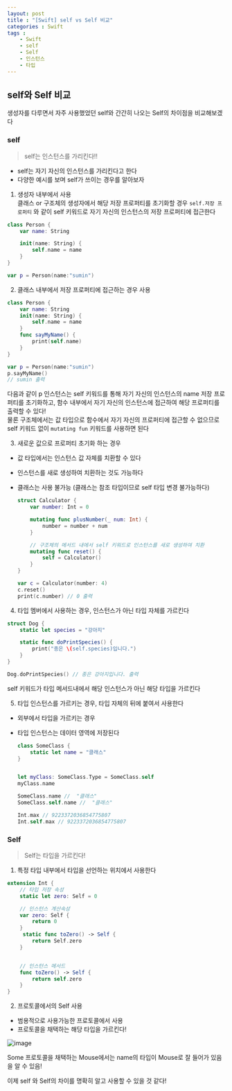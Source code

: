 ```yaml
---
layout: post
title : "[Swift] self vs Self 비교"
categories : Swift
tags : 
    - Swift
    - self
    - Self
    - 인스턴스
    - 타입
---     
```


## self와 Self 비교

생성자를 다루면서 자주 사용했었던 self와 간간히 나오는 Self의 차이점을 비교해보겠다   
### self 
> self는 인스턴스를 가리킨다!!   


- self는 자기 자신의 인스턴스를 가리킨다고 한다
- 다양한 예시를 보며 self가 쓰이는 경우를 알아보자     

1. 생성자 내부에서 사용      
클래스 or 구조체의 생성자에서 해당 저장 프로퍼티를 초기화할 경우 `self.저장 프로퍼티` 와 같이 self 키워드로 자기 자신의 인스턴스의 저장 프로퍼티에 접근한다        
   
  ```swift
  class Person {
      var name: String

      init(name: String) {
          self.name = name
      }
  }

  var p = Person(name:"sumin")
  ```       
2. 클래스 내부에서 저장 프로퍼티에 접근하는 경우 사용      
  ```swift
  class Person {
      var name: String
      init(name: String) {
          self.name = name
      }
      func sayMyName() {
          print(self.name)
      }
  }

  var p = Person(name:"sumin")
  p.sayMyName()
  // sumin 출력
  ```        
  
  
  다음과 같이 p 인스턴스는 self 키워드를 통해 자기 자신의 인스턴스의 name 저장 프로퍼티를 초기화하고, 함수 내부에서 자기 자신의 인스턴스에 접근하여 해당 프로퍼티를 출력할 수 있다!    
  물론 구조체에서는 값 타입으로 함수에서 자기 자신의 프로퍼티에 접근할 수 없으므로 self 키워드 없이 `mutating fun` 키워드를 사용하면 된다   



3. 새로운 값으로 프로퍼티 초기화 하는 경우      
- 값 타입에서는 인스턴스 값 자체를 치환할 수 있다
- 인스턴스를 새로 생성하여 치환하는 것도 가능하다
- 클래스는 사용 불가능 (클래스는 참조 타입이므로 self 타입 변경 불가능하다)   


  ```swift
  struct Calculator {
      var number: Int = 0

      mutating func plusNumber(_ num: Int) {
          number = number + num
      }

      // 구조체의 메서드 내에서 self 키워드로 인스턴스를 새로 생성하여 치환
      mutating func reset() {
          self = Calculator()  
      }
  }

  var c = Calculator(number: 4)
  c.reset()
  print(c.number) // 0 출력
  ```   

4. 타입 멤버에서 사용하는 경우, 인스턴스가 아닌 타입 자체를 가르킨다   
  ```swift
  struct Dog {
      static let species = "강아지"

      static func doPrintSpecies() {
          print("종은 \(self.species)입니다.")
      }
  }

  Dog.doPrintSpecies() // 종은 강아지입니다. 출력
  ```      
self 키워드가 타입 메서드내에서 해당 인스턴스가 아닌 해당 타입을 가르킨다   

5. 타입 인스턴스를 가르키는 경우, 타입 자체의 뒤에 붙여서 사용한다      
- 외부에서 타입을 가르키는 경우
- 타입 인스턴스는 데이터 영역에 저장된다   

  ```swift
  class SomeClass {
      static let name = "클래스"
  }


  let myClass: SomeClass.Type = SomeClass.self
  myClass.name

  SomeClass.name //  "클래스"
  SomeClass.self.name //  "클래스"

  Int.max // 9223372036854775807
  Int.self.max // 9223372036854775807 
  ```        

### Self
> Self는 타입을 가르킨다!   

1. 특정 타입 내부에서 타입을 선언하는 위치에서 사용한다    
  ```swift
  extension Int {
      // 타입 저장 속성
      static let zero: Self = 0   

      // 인스턴스 계산속성
      var zero: Self {  
          return 0
      }
       static func toZero() -> Self {
          return Self.zero     
      }


      // 인스턴스 메서드
      func toZero() -> Self {
          return self.zero    
      }
  }
  ```   
    
    
2. 프로토콜에서의 Self 사용   
- 범용적으로 사용가능한 프로토콜에서 사용
- 프로토콜을 채택하는 해당 타입을 가르킨다!

![image](https://user-images.githubusercontent.com/110437548/231165334-bcfdae77-cb1e-4e7a-a495-18ba9aadf314.png)    


Some 프로토콜을 채택하는 Mouse에서는 name의 타입이 Mouse로 잘 들어가 있음을 알 수 있음!   


이제 self 와 Self의 차이를 명확히 알고 사용할 수 있을 것 같다!



